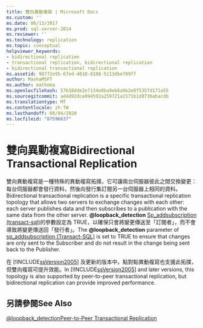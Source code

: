 ```yaml
---
title: 雙向異動複寫 | Microsoft Docs
ms.custom: ''
ms.date: 06/13/2017
ms.prod: sql-server-2014
ms.reviewer: ''
ms.technology: replication
ms.topic: conceptual
helpviewer_keywords:
- bidirectional replication
- transactional replication, bidirectional replication
- bidirectional transactional replication
ms.assetid: 98772e95-67ed-4010-8108-5113dbe709ff
author: MashaMSFT
ms.author: mathoma
ms.openlocfilehash: 57b18dde2e7134e0ba9eb6a9b2e8f5357d171a55
ms.sourcegitcommit: ad4d92dce894592a259721a1571b1d8736abacdb
ms.translationtype: MT
ms.contentlocale: zh-TW
ms.lasthandoff: 08/04/2020
ms.locfileid: "87596637"
---
```

# <a name="bidirectional-transactional-replication"></a><span data-ttu-id="e0911-102">雙向異動複寫</span><span class="sxs-lookup"><span data-stu-id="e0911-102">Bidirectional Transactional Replication</span></span>
  <span data-ttu-id="e0911-103">雙向異動複寫是一種特殊的異動複寫拓撲，它可讓兩台伺服器彼此之間交換變更：每台伺服器都會發行資料，然後向發行集訂閱另一台伺服器上相同的資料。</span><span class="sxs-lookup"><span data-stu-id="e0911-103">Bidirectional transactional replication is a specific transactional replication topology that allows two servers to exchange changes with each other: each server publishes data and then subscribes to a publication with the same data from the other server.</span></span> <span data-ttu-id="e0911-104">**@loopback_detection** [Sp_addsubscription &#40;transact-sql&#41;](/sql/relational-databases/system-stored-procedures/sp-addsubscription-transact-sql)的參數設定為 TRUE，以確保只會將變更傳送至「訂閱者」，而不會導致將變更傳送回「發行者」。</span><span class="sxs-lookup"><span data-stu-id="e0911-104">The **@loopback_detection** parameter of [sp_addsubscription &#40;Transact-SQL&#41;](/sql/relational-databases/system-stored-procedures/sp-addsubscription-transact-sql) is set to TRUE to ensure that changes are only sent to the Subscriber and do not result in the change being sent back to the Publisher.</span></span>  
  
 <span data-ttu-id="e0911-105">在 [!INCLUDE[ssVersion2005](../../../includes/ssversion2005-md.md)] 及更新的版本中，點對點異動複寫也支援此拓撲，但雙向複寫可提升效能。</span><span class="sxs-lookup"><span data-stu-id="e0911-105">In [!INCLUDE[ssVersion2005](../../../includes/ssversion2005-md.md)] and later versions, this topology is also supported by peer-to-peer transactional replication, but bidirectional replication can provide improved performance.</span></span>  
  
## <a name="see-also"></a><span data-ttu-id="e0911-106">另請參閱</span><span class="sxs-lookup"><span data-stu-id="e0911-106">See Also</span></span>  
 [<span data-ttu-id="e0911-107">@loopback_detection</span><span class="sxs-lookup"><span data-stu-id="e0911-107">Peer-to-Peer Transactional Replication</span></span>](peer-to-peer-transactional-replication.md)  
  
  
